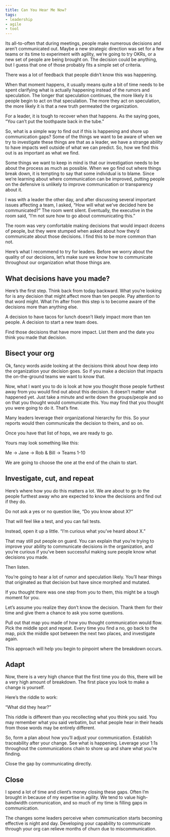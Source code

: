 ```yaml
---
title: Can You Hear Me Now?
tags:
- leadership
- agile
- tool
---
```

Its all-to-often that during meetings, people make numerous decisions and aren’t communicated out. Maybe a new strategic direction was set for a few teams or its time to experiment with agility, we’re going to try OKRs, or a new set of people are being brought on. The decision could be anything, but I guess that one of those probably fits a simple set of criteria.

There was a lot of feedback that people didn’t know this was happening.

When that moment happens, it usually means quite a bit of time needs to be spent clarifying what is actually happening instead of the rumors and speculation. The longer that speculation continues, the more likely it is people begin to act on that speculation. The more they act on speculation, the more likely it is that a new truth permeated the organization.

For a leader, it is tough to recover when that happens. As the saying goes, “You can’t put the toothpaste back in the tube.”

So, what is a simple way to find out if this is happening and shore up communication gaps? Some of the things we want to be aware of when we try to investigate these things are that as a leader, we have a strange ability to have impacts well outside of what we can predict. So, how we find this out is as important as what we find.

Some things we want to keep in mind is that our investigation needs to be about the process as much as possible. When we go find out where things break down, it is tempting to say that some individual is to blame. Since we’re learning about where communication can be improved, putting people on the defensive is unlikely to improve communication or transparency about it.

I was with a leader the other day, and after discussing several important issues affecting a team, I asked, “How will what we’ve decided here be communicated?” The room went silent. Eventually, the executive in the room said, “I’m not sure how to go about communicating this.”

The room was very comfortable making decisions that would impact dozens of people, but they were stumped when asked about how they’d communicate about those decisions. I find this to be more common than not.

Here’s what I recommend to try for leaders. Before we worry about the quality of our decisions, let’s make sure we know how to communicate throughout our organization what those things are.

## What decisions have you made?

Here’s the first step. Think back from today backward. What you’re looking for is any decision that might affect more than ten people. Pay attention to that word might. What I’m after from this step is to become aware of the decisions more than anything else.

A decision to have tacos for lunch doesn’t likely impact more than ten people. A decision to start a new team does.

Find those decisions that have more impact. List them and the date you think you made that decision.

## Bisect your org

Ok, fancy words aside looking at the decisions think about how deep into the organization your decision goes. So if you make a decision that impacts the on-the-ground teams we want to know that.

Now, what I want you to do is look at how you thought those people furthest away from you would find out about this decision. It doesn’t matter what happened yet. Just take a minute and write down the groups/people and so on that you thought would communicate this. You may find that you thought you were going to do it. That’s fine.

Many leaders leverage their organizational hierarchy for this. So your reports would then communicate the decision to theirs, and so on.

Once you have that list of hops, we are ready to go.

Yours may look something like this:

Me -> Jane -> Rob & Bill -> Teams 1-10

We are going to choose the one at the end of the chain to start.

## Investigate, cut, and repeat

Here’s where how you do this matters a lot. We are about to go to the people furthest away who are expected to know the decisions and find out if they do.

Do not ask a yes or no question like, “Do you know about X?”

That will feel like a test, and you can fail tests.

Instead, open it up a little. “I’m curious what you’ve heard about X.”

That may still put people on guard. You can explain that you’re trying to improve your ability to communicate decisions in the organization, and you’re curious if you’ve been successful making sure people know what decisions you made.

Then listen.

You’re going to hear a lot of rumor and speculation likely. You’ll hear things that originated as that decision but have since morphed and mutated.

If you thought there was one step from you to them, this might be a tough moment for you.

Let’s assume you realize they don’t know the decision. Thank them for their time and give them a chance to ask you some questions.

Pull out that map you made of how you thought communication would flow. Pick the middle spot and repeat. Every time you find a no, go back to the map, pick the middle spot between the next two places, and investigate again.

This approach will help you begin to pinpoint where the breakdown occurs.

## Adapt

Now, there is a very high chance that the first time you do this, there will be a very high amount of breakdown. The first place you look to make a change is yourself.

Here’s the riddle to work:

“What did they hear?”

This riddle is different than you recollecting what you think you said. You may remember what you said verbatim, but what people hear in their heads from those words may be entirely different.

So, form a plan about how you’ll adjust your communication. Establish traceability after your change. See what is happening. Leverage your 1:1s throughout the communications chain to shore up and share what you’re finding.

Close the gap by communicating directly.

## Close

I spend a lot of time and client’s money closing these gaps. Often I’m brought in because of my expertise in agility. We tend to value high-bandwidth communication, and so much of my time is filling gaps in communication.

The changes some leaders perceive when communication starts becoming effective is night and day. Developing your capability to communicate through your org can relieve months of churn due to miscommunication.